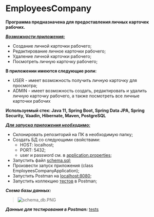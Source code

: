 # EmployeesCompany

**Программа предназначена для предоставления личных карточек рабочих.**

<u>***Возможности приложения:***</u>

- Создание личной карточки рабочего;
- Редактирование личное карточки рабочего;
- Удаление личной карточки рабочего;
- Посмотреть личную карточку рабочего;

**В приложении имеются следующие роли:**

- USER - имеет возможность получить личную карточку для просмотра;
- ADMIN - имеет возможность создать, редактировать и удалить личную карточку рабочего,
  а также посмотреть все личные карточки рабочих

**Используемый стек: Java 11, Spring Boot, Spring Data JPA, Spring Security, Vaadin, Hibernate, Maven, PostgreSQL**

<u>***Для запуска приложения необходимо:***</u>

- Склонировать репозиторий на ПК в необходимую папку;
- Создать БД со следующими свойствами:
    - HOST: localhost;
    - PORT: 5432;
    - user и password см. в
      [application.properties](
      https://github.com/mikhailovPI/EmployeesCompany/blob/master/src/main/resources/application.properties);
- Запустить файл
  [schema.sql](https://github.com/mikhailovPI/EmployeesCompany/blob/master/src/main/resources/schema.sqls);
- Произвести запуск приложения (class EmployeesCompanyApplication);
- Запустить Postman на [localhost:8080](http://localhost:8080);
- Запустить коллекцию
  [тестов](
  https://github.com/mikhailovPI/EmployeesCompany/blob/master/info/EmployeeCompany.postman_collection.json)
  в Postman;

***Схема базы данных:***
> ![schema_db.PNG](EmployeesCompany/blob/master/info/schema_db.PNG)
>
***Данные для тестирования в Postman:***
[tests](https://github.com/mikhailovPI/EmployeesCompany/blob/master/info/EmployeeCompany.postman_collection.json)








